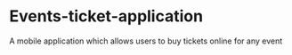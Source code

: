 # Events-ticket-application
A mobile application which allows users to buy tickets online for any event
